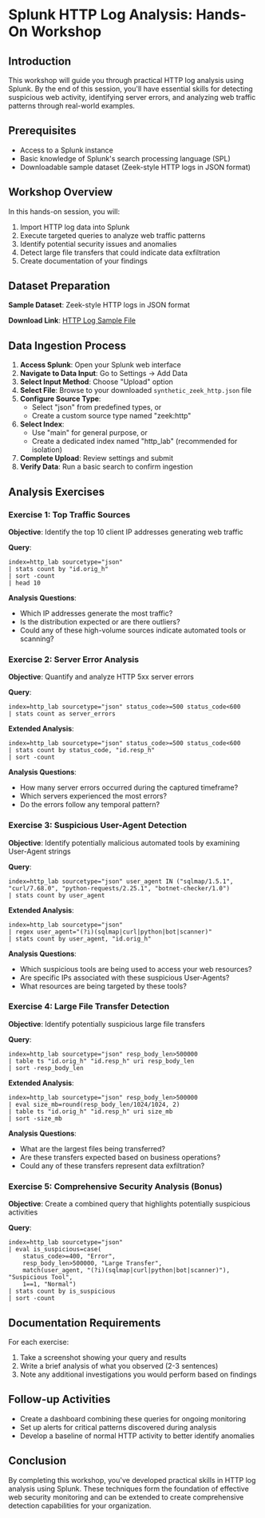 # Splunk HTTP Log Analysis: Hands-On Workshop

## Introduction

This workshop will guide you through practical HTTP log analysis using Splunk. By the end of this session, you'll have essential skills for detecting suspicious web activity, identifying server errors, and analyzing web traffic patterns through real-world examples.

## Prerequisites

* Access to a Splunk instance
* Basic knowledge of Splunk's search processing language (SPL)
* Downloadable sample dataset (Zeek-style HTTP logs in JSON format)

## Workshop Overview

In this hands-on session, you will:

1. Import HTTP log data into Splunk
2. Execute targeted queries to analyze web traffic patterns
3. Identify potential security issues and anomalies
4. Detect large file transfers that could indicate data exfiltration
5. Create documentation of your findings

## Dataset Preparation

**Sample Dataset**: Zeek-style HTTP logs in JSON format

**Download Link**: [HTTP Log Sample File](http.log)

## Data Ingestion Process

1. **Access Splunk**: Open your Splunk web interface
2. **Navigate to Data Input**: Go to Settings → Add Data
3. **Select Input Method**: Choose "Upload" option
4. **Select File**: Browse to your downloaded `synthetic_zeek_http.json` file
5. **Configure Source Type**:
   * Select "json" from predefined types, or
   * Create a custom source type named "zeek:http"
6. **Select Index**:
   * Use "main" for general purpose, or
   * Create a dedicated index named "http_lab" (recommended for isolation)
7. **Complete Upload**: Review settings and submit
8. **Verify Data**: Run a basic search to confirm ingestion

## Analysis Exercises

### Exercise 1: Top Traffic Sources

**Objective**: Identify the top 10 client IP addresses generating web traffic

**Query**:
```
index=http_lab sourcetype="json"
| stats count by "id.orig_h"
| sort -count
| head 10
```

**Analysis Questions**:
* Which IP addresses generate the most traffic?
* Is the distribution expected or are there outliers?
* Could any of these high-volume sources indicate automated tools or scanning?

### Exercise 2: Server Error Analysis

**Objective**: Quantify and analyze HTTP 5xx server errors

**Query**:
```
index=http_lab sourcetype="json" status_code>=500 status_code<600
| stats count as server_errors
```

**Extended Analysis**:
```
index=http_lab sourcetype="json" status_code>=500 status_code<600
| stats count by status_code, "id.resp_h"
| sort -count
```

**Analysis Questions**:
* How many server errors occurred during the captured timeframe?
* Which servers experienced the most errors?
* Do the errors follow any temporal pattern?

### Exercise 3: Suspicious User-Agent Detection

**Objective**: Identify potentially malicious automated tools by examining User-Agent strings

**Query**:
```
index=http_lab sourcetype="json" user_agent IN ("sqlmap/1.5.1", "curl/7.68.0", "python-requests/2.25.1", "botnet-checker/1.0")
| stats count by user_agent
```

**Extended Analysis**:
```
index=http_lab sourcetype="json"
| regex user_agent="(?i)(sqlmap|curl|python|bot|scanner)"
| stats count by user_agent, "id.orig_h"
```

**Analysis Questions**:
* Which suspicious tools are being used to access your web resources?
* Are specific IPs associated with these suspicious User-Agents?
* What resources are being targeted by these tools?

### Exercise 4: Large File Transfer Detection

**Objective**: Identify potentially suspicious large file transfers

**Query**:
```
index=http_lab sourcetype="json" resp_body_len>500000
| table ts "id.orig_h" "id.resp_h" uri resp_body_len
| sort -resp_body_len
```

**Extended Analysis**:
```
index=http_lab sourcetype="json" resp_body_len>500000
| eval size_mb=round(resp_body_len/1024/1024, 2)
| table ts "id.orig_h" "id.resp_h" uri size_mb
| sort -size_mb
```

**Analysis Questions**:
* What are the largest files being transferred?
* Are these transfers expected based on business operations?
* Could any of these transfers represent data exfiltration?

### Exercise 5: Comprehensive Security Analysis (Bonus)

**Objective**: Create a combined query that highlights potentially suspicious activities

**Query**:
```
index=http_lab sourcetype="json" 
| eval is_suspicious=case(
    status_code>=400, "Error",
    resp_body_len>500000, "Large Transfer",
    match(user_agent, "(?i)(sqlmap|curl|python|bot|scanner)"), "Suspicious Tool",
    1==1, "Normal")
| stats count by is_suspicious
| sort -count
```

## Documentation Requirements

For each exercise:
1. Take a screenshot showing your query and results
2. Write a brief analysis of what you observed (2-3 sentences)
3. Note any additional investigations you would perform based on findings

## Follow-up Activities

* Create a dashboard combining these queries for ongoing monitoring
* Set up alerts for critical patterns discovered during analysis
* Develop a baseline of normal HTTP activity to better identify anomalies

## Conclusion

By completing this workshop, you've developed practical skills in HTTP log analysis using Splunk. These techniques form the foundation of effective web security monitoring and can be extended to create comprehensive detection capabilities for your organization.
